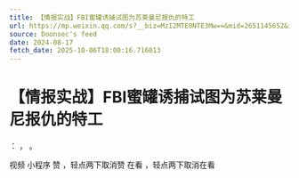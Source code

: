 ```yaml
---
title: 【情报实战】FBI蜜罐诱捕试图为苏莱曼尼报仇的特工
url: https://mp.weixin.qq.com/s?__biz=MzI2MTE0NTE3Mw==&mid=2651145652&idx=1&sn=29601e71c91964433cb14e956c514b88
source: Doonsec's feed
date: 2024-08-17
fetch_date: 2025-10-06T18:00:16.716013
---
```


# 【情报实战】FBI蜜罐诱捕试图为苏莱曼尼报仇的特工

：
，
。

视频
小程序
赞
，轻点两下取消赞
在看
，轻点两下取消在看